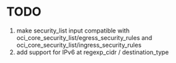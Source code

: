# TODO
1. make security_list input compatible with oci_core_security_list/egress_security_rules and oci_core_security_list/ingress_security_rules
100. add support for IPv6 at regexp_cidr / destination_type
